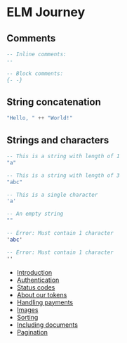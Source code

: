 # ELM Journey

## Comments

```elm
-- Inline comments:
--
```


```elm
-- Block comments:
{- -}
```

## String concatenation

```elm
"Hello, " ++ "World!"
```

## Strings and characters

```elm
-- This is a string with length of 1
"a"

-- This is a string with length of 3
"abc"

-- This is a single character
'a'

-- An empty string
""

-- Error: Must contain 1 character
'abc'

-- Error: Must contain 1 character
''
```

* [Introduction](README.md)
* [Authentication](overview/authentication.md)
* [Status codes](overview/status-codes.md)
* [About our tokens](overview/about-our-tokens.md)
* [Handling payments](overview/handling-payments.md)
* [Images](overview/images.md)
* [Sorting](overview/sorting.md)
* [Including documents](overview/including-documents.md)
* [Pagination](overview/pagination.md)


